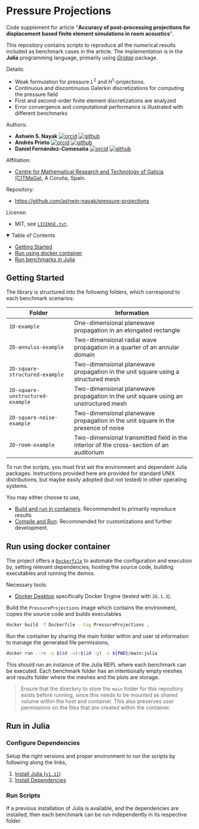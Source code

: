 Pressure Projections
====================

Code supplement for article "**Accuracy of post-processing projections for displacement based finite element simulations in room acoustics**".

This repository contains scripts to reproduce all the numerical results included as benchmark cases in the article.
The implementation is in the **Julia** programming language, primarily using [_Gridap_](https://github.com/gridap/Gridap.jl) package.

Details:
  - Weak formulation for pressure $L^2$ and $H^1$-projections.
  - Continuous and discontinuous Galerkin discretizations for computing the pressure field
  - First and second-order finite element discretizations are analyzed
  - Error convergence and computational performance is illustrated with different benchmarks


Authors:
  - **Ashwin S. Nayak**
  [![orcid](https://img.shields.io/badge/%20-orcid-black?logo=orcid&style=plastic)](https://orcid.org/0000-0002-9855-2377)
  [![github](https://img.shields.io/badge/%20-github-black?logo=github&style=plastic)](https://github.com/ashwin-nayak)
  - **Andrés Prieto**
  [![orcid](https://img.shields.io/badge/%20-orcid-black?logo=orcid&style=plastic)](https://orcid.org/0000-0002-4399-6878)
  [![github](https://img.shields.io/badge/%20-github-black?logo=github&style=plastic)](https://github.com/maprieto)
  - **Daniel Fernández-Comesaña**
  [![orcid](https://img.shields.io/badge/%20-orcid-black?logo=orcid&style=plastic)](https://orcid.org/0000-0003-3286-6637)
  [![github](https://img.shields.io/badge/%20-github-black?logo=github&style=plastic)](https://github.com/fernandez-microflown)

Affiliation:
  - [Centre for Mathematical Research and Technology of Galicia (CITMaGa)](https://citmaga.gal/en/home), A Coruña, Spain.

Repository:
  - https://github.com/ashwin-nayak/pressure-projections

License:
  - MIT, see [`LICENSE.txt`](LICENSE.txt).

<!-- Table of Contents -->
<details open>
<summary>Table of Contents</summary>
<ul>
  <li><a href="#getting-started">Getting Started</a></li>
  <li><a href="#run-using-docker-container">Run using docker container</a></li>
  <li><a href="#run-in-julia">Run benchmarks in Julia</a></li>
</ul>
</details>

## Getting Started

The library is structured into the following folders, which correspond to each benchmark scenarios:

| Folder              | Information                                                                     |
|---------------------|---------------------------------------------------------------------------------|
| `1D-example`                      | One-dimensional planewave propagation in an elongated rectangle |
| `2D-annulus-example`              | Two-dimensional radial wave propagation in a quarter of an annular domain |
| `2D-square-structured-example`    | Two-dimensional planewave propagation in the unit square using a structured mesh |
| `2D-square-unstructured-example`  | Two-dimensional planewave propagation in the unit square using an unstructured mesh |
| `2D-square-noise-example`         | Two-dimensional planewave propagation in the unit square in the presence of noise |
| `2D-room-example`                 | Two-dimensional transmitted field in the interior of the cross-section of an auditorium |

To run the scripts, you must first set the environment and dependent Julia packages.
Instructions provided here are provided for standard UNIX distributions, but maybe easily adopted (but not tested) in other operating systems.

You may either choose to use,
  - [Build and run in containers](#run-using-docker-container): Recommended to primarily reproduce results
  - [Compile and Run](#compile-and-run): Recommended for customizations and further development.

## Run using docker container

The project offers a [`Dockerfile`](Dockerfile) to automate the configuration and execution by,
setting relevant dependencies, hosting the source code, building executables and running the demos.

Necessary tools:
  - [Docker Desktop](https://docs.docker.com/desktop/) specifically Docker Engine (tested with `26.1.3`).

Build the `PressureProjections` image which contains the environment, copies the source code and builds executables

```bash
docker build -f Dockerfile --tag PressureProjections .
```

Run the container by sharing the main folder within and user id information to manage the generated file permissions,
```bash
docker run --rm -u $(id -u):$(id -g) -v ${PWD}/main:julia
```
This should run an instance of the Julia REPL where each benchmark can be executed. Each benchmark folder has an intentionally empty meshes and results folder where the meshes and the plots are storage.

> Ensure that the directory to store the `main` folder for this repository exists before running, since this needs to be mounted as shared volume within the host and container. This also preserves user permissions on the files that are created within the container.

## Run in Julia

### Configure Dependencies

Setup the right versions and proper environment to run the scripts by following along the links,

1. [Install Julia (`v1.11`)](https://docs.julialang.org/en/v1.11/)
2. [Install Dependencies](https://pkgdocs.julialang.org/v1/environments/#Using-someone-else's-project)

### Run Scripts

If a previous installation of Julia is available, and the dependencies are installed, then each benchmark can be run independently in its respective folder.
